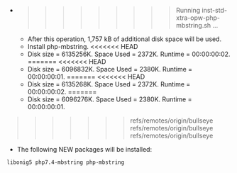 * >>>>>>>>> Running inst-std-xtra-opw-php-mbstring.sh ...
  * After this operation, 1,757 kB of additional disk space will be used.
  * Install php-mbstring.
<<<<<<< HEAD
  * Disk size = 6135256K. Space Used = 2372K. Runtime = 00:00:00:02.
=======
<<<<<<< HEAD
  * Disk size = 6096832K. Space Used = 2380K. Runtime = 00:00:00:01.
=======
<<<<<<< HEAD
  * Disk size = 6135268K. Space Used = 2372K. Runtime = 00:00:00:02.
=======
  * Disk size = 6096276K. Space Used = 2380K. Runtime = 00:00:00:01.
>>>>>>> refs/remotes/origin/bullseye
>>>>>>> refs/remotes/origin/bullseye
>>>>>>> refs/remotes/origin/bullseye
  * The following NEW packages will be installed:
  ```bash
libonig5 php7.4-mbstring php-mbstring
  ```

